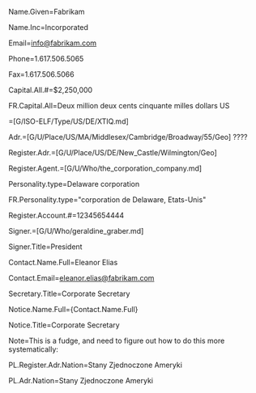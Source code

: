 Name.Given=Fabrikam

Name.Inc=Incorporated

Email=info@fabrikam.com

Phone=1.617.506.5065

Fax=1.617.506.5066

Capital.All.#=$2,250,000

FR.Capital.All=Deux million deux cents cinquante milles dollars US

=[G/ISO-ELF/Type/US/DE/XTIQ.md]

Adr.=[G/U/Place/US/MA/Middlesex/Cambridge/Broadway/55/Geo]  ????

Register.Adr.=[G/U/Place/US/DE/New_Castle/Wilmington/Geo]

Register.Agent.=[G/U/Who/the_corporation_company.md]

Personality.type=Delaware corporation

FR.Personality.type="corporation de Delaware, Etats-Unis"

Register.Account.#=12345654444

Signer.=[G/U/Who/geraldine_graber.md]

Signer.Title=President

Contact.Name.Full=Eleanor Elias

Contact.Email=eleanor.elias@fabrikam.com

Secretary.Title=Corporate Secretary

Notice.Name.Full={Contact.Name.Full}

Notice.Title=Corporate Secretary

Note=This is a fudge, and need to figure out how to do this more systematically:

PL.Register.Adr.Nation=Stany Zjednoczone Ameryki

PL.Adr.Nation=Stany Zjednoczone Ameryki